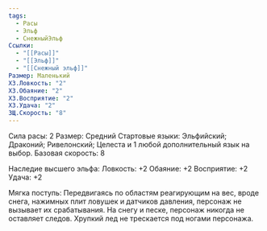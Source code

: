 ```yaml
---
tags:
  - Расы
  - Эльф
  - СнежныйЭльф
Ссылки:
  - "[[Расы]]"
  - "[[Эльф]]"
  - "[[Снежный эльф]]"
Размер: Маленький
ХЗ.Ловкость: "2"
ХЗ.Обаяние: "2"
ХЗ.Восприятие: "2"
ХЗ.Удача: "2"
ЗЩ.Скорость: "8"
---
```

Сила расы: 2
Размер: Средний
Стартовые языки: Эльфийский; Драконий; Ривелонский; Целеста и 1 любой дополнительный язык на выбор.
Базовая скорость: 8

Наследие высшего эльфа:
Ловкость: +2
Обаяние: +2
Восприятие: +2
Удача: +2

Мягка поступь:
Передвигаясь по областям реагирующим на вес, вроде снега, нажимных плит ловушек и датчиков давления, персонаж не вызывает их срабатывания. На снегу и песке, персонаж никогда не оставляет следов. Хрупкий лед не трескается под ногами персонажа. 




